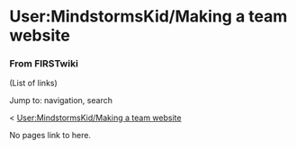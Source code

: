 # User:MindstormsKid/Making a team website

### From FIRSTwiki

(List of links)

Jump to: navigation, search

&lt; [User:MindstormsKid/Making a team
website](/index.php?title=User:MindstormsKid/Making_a_team_website&redirect=no
"User:MindstormsKid/Making a team website" )  

No pages link to here.

